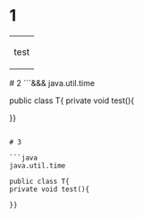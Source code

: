 # 1
<table>
  <tr>
    <td>

test
</td>
</tr>
</table>
# 2
```&&&
java.util.time

public class T{
private void test(){

}}
```

# 3

```java
java.util.time

public class T{
private void test(){

}}
```

